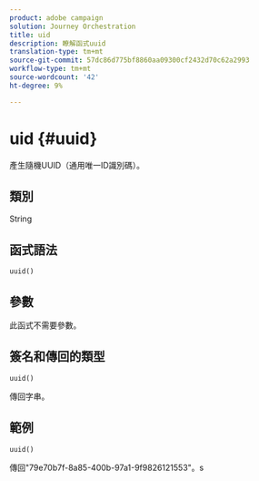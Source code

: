 ```yaml
---
product: adobe campaign
solution: Journey Orchestration
title: uid
description: 瞭解函式uuid
translation-type: tm+mt
source-git-commit: 57dc86d775bf8860aa09300cf2432d70c62a2993
workflow-type: tm+mt
source-wordcount: '42'
ht-degree: 9%

---
```



# uid {#uuid}

產生隨機UUID（通用唯一ID識別碼）。

## 類別

String

## 函式語法

`uuid()`

## 參數

此函式不需要參數。

## 簽名和傳回的類型

`uuid()`

傳回字串。

## 範例

`uuid()`

傳回&quot;79e70b7f-8a85-400b-97a1-9f9826121553&quot;。s
